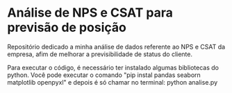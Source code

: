# Análise de NPS e CSAT para previsão de posição
Repositório dedicado a minha análise de dados referente ao NPS e CSAT da empresa, afim de melhorar a previsibilidade de status do cliente. 

Para executar o código, é necessário ter instalado algumas bibliotecas do python. Você pode executar o comando "pip instal pandas seaborn matplotlib openpyxl" e depois é só chamar no terminal: python analise.py
